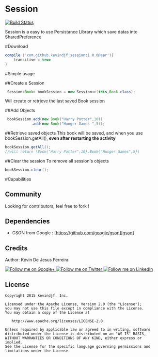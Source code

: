 Session
=======

[![Build Status](https://travis-ci.org/kevindjf/Session.svg)](https://travis-ci.org/kevindjf/Session)


Session is a easy to use Persistance Library which save datas into SharedPreference

#Download

```groovy
compile ('com.github.kevindjf:session:1.0.0@aar'){
    transitive = true
}
```

#Simple usage

##Create a Session
```java
 Session<Book> bookSession = new Session<>(this,Book.class);
```

Will create or retrieve the last saved Book session

##Add Objects
```java
 bookSession.add(new Book("Harry Potter",10))
            .add(new Book("Hunger Games ",5));
```

##Retrieve saved objects
This book will be saved, and when you use bookSession.getAll(), **even after restarting the activity**
```java
bookSession.getAll();
//will return [Book{"Harry Potter",10},Book{"Hunger Games",5}]
```

##Clear the session
To remove all session's objects
```java
bookSession.clear();
```


#Capabilities


Community
--------

Looking for contributors, feel free to fork !

Dependencies
--------

- GSON from Google : [https://github.com/google/gson][gson]

Credits
-------

Author: Kévin De Jesus Ferreira

<a href="https://plus.google.com/+DeJesusFerreiraKévin">
  <img alt="Follow me on Google+"
       src="https://raw.githubusercontent.com/florent37/DaVinci/master/mobile/src/main/res/drawable-hdpi/gplus.png" />
</a>
<a href="https://twitter.com/DeJesusFKvin">
  <img alt="Follow me on Twitter"
       src="https://raw.githubusercontent.com/florent37/DaVinci/master/mobile/src/main/res/drawable-hdpi/twitter.png" />
</a>
<a href="https://www.linkedin.com/profile/view?id=297859826">
  <img alt="Follow me on LinkedIn"
       src="https://raw.githubusercontent.com/florent37/DaVinci/master/mobile/src/main/res/drawable-hdpi/linkedin.png" />
</a>


License
--------

    Copyright 2015 kevindjf, Inc.

    Licensed under the Apache License, Version 2.0 (the "License");
    you may not use this file except in compliance with the License.
    You may obtain a copy of the License at

       http://www.apache.org/licenses/LICENSE-2.0

    Unless required by applicable law or agreed to in writing, software
    distributed under the License is distributed on an "AS IS" BASIS,
    WITHOUT WARRANTIES OR CONDITIONS OF ANY KIND, either express or implied.
    See the License for the specific language governing permissions and
    limitations under the License.
    
[gson]: https://github.com/google/gson
